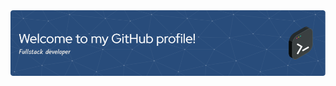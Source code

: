 <!--
**FabriceAtlan/FabriceAtlan** is a ✨ _special_ ✨ repository because its `README.md` (this file) appears on your GitHub profile.

Here are some ideas to get you started:

- 🔭 I’m currently working on ...
- 🌱 I’m currently learning ...
- 👯 I’m looking to collaborate on ...
- 🤔 I’m looking for help with ...
- 💬 Ask me about ...
- 📫 How to reach me: ...
- 😄 Pronouns: ...
- ⚡ Fun fact: ...
-->

<img style="margin: 0 auto;" src="./github-header-image.png" alt="Bannière de bienvenue sur mon profil GitHub, affichant un message de bienvenue et des éléments graphiques.">

